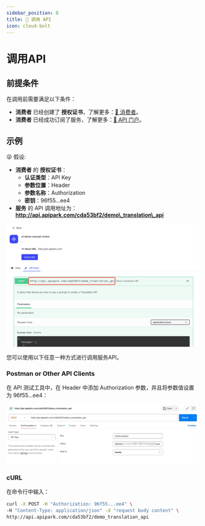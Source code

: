 ```yaml
---
sidebar_position: 8
title: 🔗 调用 API
icon: cloud-bolt
---
```


# 调用API

## 前提条件

在调用前需要满足以下条件：

* **消费者** 已经创建了 **授权证书**，了解更多：[🔗 消费者](consumers.md)。
* **消费者** 已经成功订阅了服务，了解更多：[🔗 API 门户](developer_portal.md)。

## 示例

😜 假设:

* **消费者** 的 **授权证书**：
  * **认证类型**：API Key
  * **参数位置**：Header
  * **参数名称**：Authorization
  * **密钥**：96f55...ee4
* **服务** 的 API 调用地址为： **http://api.apipark.com/cda53bf2/demo\_translation\_api**

![](images/2024-10-28/5fbe42033e3fb02015f4ef886efd6b9d09ed560252a1fd2a35a94df3ebec5e16.png)

您可以使用以下任意一种方式进行调用服务API。

### Postman or Other API Clients

在 API 测试工具中，在 Header 中添加 Authorization 参数，并且将参数值设置为 96f55...ee4：

![](images/2024-10-29-01-47-24.png)

### cURL

在命令行中输入：

```sh
curl -X POST -H "Authorization: 96f55...ee4" \
-H "Content-Type: application/json" -d "request body content" \
http://api.apipark.com/cda53bf2/demo_translation_api
```
